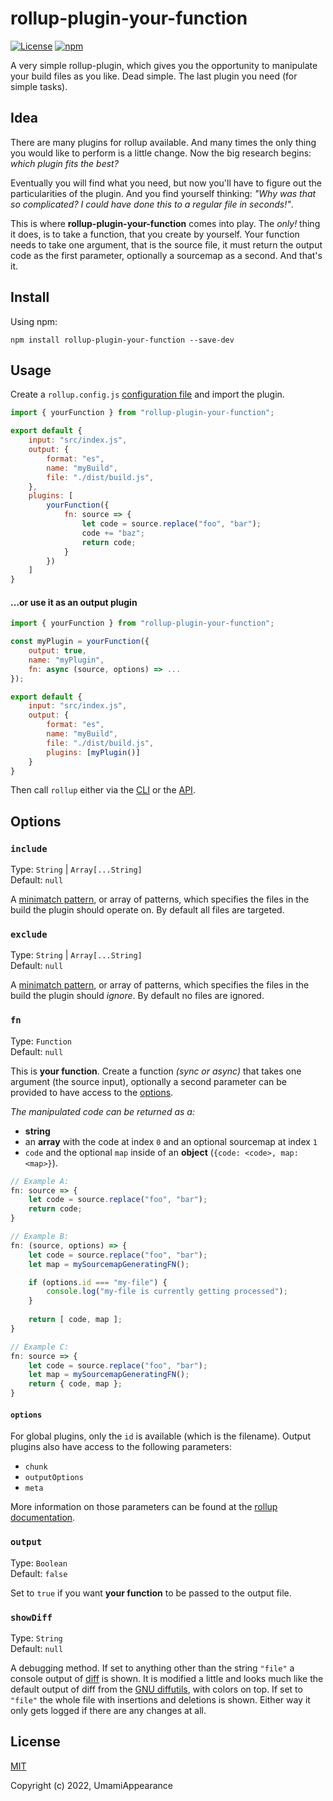 # rollup-plugin-your-function
[![License](https://img.shields.io/github/license/UmamiAppearance/rollup-plugin-your-function?color=009911&style=for-the-badge)](./LICENSE)
[![npm](https://img.shields.io/npm/v/rollup-plugin-your-function?color=009911&style=for-the-badge)](https://www.npmjs.com/package/rollup-plugin-your-function)

A very simple rollup-plugin, which gives you the opportunity to manipulate your build files as you like. Dead simple. The last plugin you need (for simple tasks).


## Idea
There are many plugins for rollup available. And many times the only thing you would like to perform is a little change. Now the big research begins: _which plugin fits the best?_  

Eventually you will find what you need, but now you'll have to figure out the particularities of the plugin. And you find yourself thinking: _"Why was that so complicated? I could have done this to a regular file in seconds!"_.  

This is where **rollup-plugin-your-function** comes into play. The _only!_ thing it does, is to take a function, that you create by yourself. Your function needs to take one argument, that is the source file, it must return the output code as the first parameter, optionally a sourcemap as a second. And that's it.


## Install
Using npm:
```console
npm install rollup-plugin-your-function --save-dev
```


## Usage
Create a `rollup.config.js` [configuration file](https://www.rollupjs.org/guide/en/#configuration-files) and import the plugin.

```js
import { yourFunction } from "rollup-plugin-your-function";

export default {
    input: "src/index.js",
    output: {   
        format: "es",
        name: "myBuild",
        file: "./dist/build.js",
    },
    plugins: [
        yourFunction({
            fn: source => {
                let code = source.replace("foo", "bar");
                code += "baz";
                return code;
            }
        })
    ]
}
```

#### ...or use it as an output plugin
```js
import { yourFunction } from "rollup-plugin-your-function";

const myPlugin = yourFunction({
    output: true,
    name: "myPlugin",
    fn: async (source, options) => ...
});

export default {
    input: "src/index.js",
    output: {   
        format: "es",
        name: "myBuild",
        file: "./dist/build.js",
        plugins: [myPlugin()]
    }
}
```

Then call `rollup` either via the [CLI](https://www.rollupjs.org/guide/en/#command-line-reference) or the [API](https://www.rollupjs.org/guide/en/#javascript-api).


## Options

### `include`  
Type: `String` | `Array[...String]`  
Default: `null`  

A [minimatch pattern](https://github.com/isaacs/minimatch), or array of patterns, which specifies the files in the build the plugin should operate on. By default all files are targeted.


### `exclude`  
Type: `String` | `Array[...String]`  
Default: `null`  

A [minimatch pattern](https://github.com/isaacs/minimatch), or array of patterns, which specifies the files in the build the plugin should _ignore_. By default no files are ignored.


### `fn`
Type: `Function`  
Default: `null`  

This is **your function**. Create a function _(sync or async)_ that takes one argument (the source input), optionally a second parameter can be provided to have access to the [options](#options).  
    
_The manipulated code can be returned as a:_
 - **string**
 - an **array** with the code at index ``0`` and an optional sourcemap at index ``1``
 - ``code`` and the optional ``map`` inside of an **object** (``{code: <code>, map: <map>}``).

```js
// Example A:
fn: source => {
    let code = source.replace("foo", "bar");
    return code;
}

// Example B:
fn: (source, options) => {
    let code = source.replace("foo", "bar");
    let map = mySourcemapGeneratingFN();

    if (options.id === "my-file") {
        console.log("my-file is currently getting processed");
    }
    
    return [ code, map ];
}

// Example C:
fn: source => {
    let code = source.replace("foo", "bar");
    let map = mySourcemapGeneratingFN();
    return { code, map };
}    
```
#### `options`
For global plugins, only the ``id`` is available (which is the filename). Output plugins also have access to the following parameters:
 - ``chunk``
 - ``outputOptions``
 - ``meta``  
  
More information on those parameters can be found at the [rollup documentation](https://github.com/rollup/rollup/blob/master/docs/05-plugin-development.md#renderchunk).


### `output`
Type: `Boolean`  
Default: `false`  

Set to ``true`` if you want **your function** to be passed to the output file.


### `showDiff`  
Type: `String`  
Default: `null`  

A debugging method. If set to anything other than the string `"file"` a console output of [diff](https://github.com/kpdecker/jsdiff) is shown. It is modified a little and looks much like the default output of diff from the [GNU diffutils](https://www.gnu.org/software/diffutils/), with colors on top. If set to `"file"` the whole file with insertions and deletions is shown. Either way it only gets logged if there are any changes at all. 


## License

[MIT](https://opensource.org/licenses/MIT)

Copyright (c) 2022, UmamiAppearance
